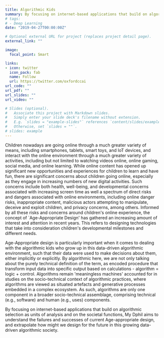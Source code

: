```yaml
---
title: Algorithmic Kids 
summary: By focusing on internet-based applications that build on algorithmic selection as units of analysis and on the societal functions, My Dphil aims to understand the failures and successes of current Age-appropriate design, and extrapolate how might we design for the future in this growing data-driven algorithmic society.
# tags:
# - Deep Learning
date: "2019-04-27T00:00:00Z"

# Optional external URL for project (replaces project detail page).
external_link: ""

image:
  focal_point: Smart

links:
- icon: twitter
  icon_pack: fab
  name: Follow
  url: https://twitter.com/oxfordccai
url_code: ""
url_pdf: ""
url_slides: ""
url_video: ""

# Slides (optional).
#   Associate this project with Markdown slides.
#   Simply enter your slide deck's filename without extension.
#   E.g. `slides = "example-slides"` references `content/slides/example-slides.md`.
#   Otherwise, set `slides = ""`.
# slides: example
---
```

Children nowadays are going online through a much greater variety of means, including smartphones, tablets, smart toys, and IoT devices, and interact with the online environment through a much greater variety of activities, including but not limited to watching videos online, online gaming, social media, and online learning. While online content has opened up significant new opportunities and experiences for children to learn and have fun, there are significant concerns about children going online, especially as they engage in increasing numbers of new digital activities. Such concerns include both health, well-being, and developmental concerns associated with increasing screen time as well a spectrum of direct risks and dangers associated with online environments, including online danger risks, inappropriate content, malicious actors attempting to manipulate, deceive and exploit children, and privacy concerns, among others. Informed by all these risks and concerns around children's online experience, the concept of `Age-Appropriate Design' has gathered an increasing amount of interest and attention in recent years. This refers to designing technologies that take into consideration children's developmental milestones and different needs.

Age-Appropriate design is particularly important when it comes to dealing with the algorithmic kids who grow up in this data-driven algorithmic environment, such that their data were used to make decisions about them, either implicitly or explicitly. By algorithmic here, we are not only talking about the purely technical definition of the term, as encoded procedure that transform input data into specific output based on calculations - algorithm =
logic + control. Algorithms remain 'meaningless machines' accounted for in studies on the socio-technical context of algorithmic practices, where algorithms are viewed as situated artefacts and generative processes embedded in a complex ecosystem. As such, algorithms are only one component in a broader socio-technical assemblage, comprising technical (e.g., software) and human (e.g., uses) components. 

By focusing on internet-based applications that build on algorithmic selection as units of analysis and on the societal functions, My Dphil aims to understand the failures and successes of current Age-appropriate design, and extrapolate how might we design for the future in this growing data-driven algorithmic society.

